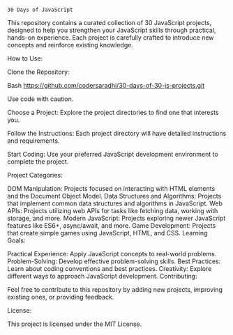                                                                                         30 Days of JavaScript

This repository contains a curated collection of 30 JavaScript projects, designed to help you strengthen your JavaScript skills through practical, hands-on experience. Each project is carefully crafted to introduce new concepts and reinforce existing knowledge.

How to Use:

Clone the Repository:

Bash
https://github.com/codersaradhi/30-days-of-30-js-projects.git

Use code with caution.

Choose a Project:
Explore the project directories to find one that interests you.

Follow the Instructions:
Each project directory will have detailed instructions and requirements.

Start Coding:
Use your preferred JavaScript development environment to complete the project.

Project Categories:

DOM Manipulation: Projects focused on interacting with HTML elements and the Document Object Model.
Data Structures and Algorithms: Projects that implement common data structures and algorithms in JavaScript.
Web APIs: Projects utilizing web APIs for tasks like fetching data, working with storage, and more.
Modern JavaScript: Projects exploring newer JavaScript features like ES6+, async/await, and more.
Game Development: Projects that create simple games using JavaScript, HTML, and CSS.
Learning Goals:

Practical Experience: Apply JavaScript concepts to real-world problems.
Problem-Solving: Develop effective problem-solving skills.
Best Practices: Learn about coding conventions and best practices.
Creativity: Explore different ways to approach JavaScript development.
Contributing:

Feel free to contribute to this repository by adding new projects, improving existing ones, or providing feedback.

License:

This project is licensed under the MIT License.
